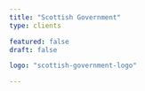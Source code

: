 ```yaml
---
title: "Scottish Government"
type: clients

featured: false
draft: false

logo: "scottish-government-logo"

---
```

